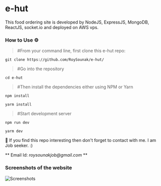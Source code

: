 # e-hut

This food ordering site is developed by NodeJS, ExpressJS, MongoDB, ReactJS, socket.io and deployed on AWS vps.

### How to Use ⚙️
 > #From your command line, first clone this e-hut repo:

    git clone https://github.com/RoySounak/e-hut/

 > #Go into the repository

    cd e-hut

 > #Then install the dependencies either using NPM or Yarn

    npm install  
    
    yarm install
  
 > #Start development server
  
    npm run dev
    
    yarm dev

🙏 If you find this repo interesting then don't forget to contact with me. I am Job seeker. :)

   ** Email Id: _roysounakjob@gmail.com_ **


### Screenshots of the website

![Screenshots](https://www.youtube.com/watch?v=hHbWF1Bvgf4)





